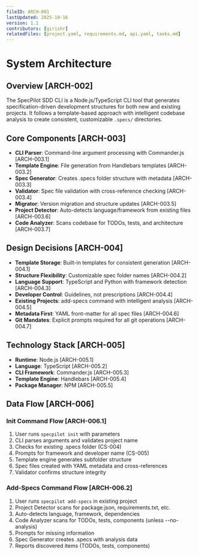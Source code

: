 ```yaml
---
fileID: ARCH-001
lastUpdated: 2025-10-16
version: 1.1
contributors: [girishr]
relatedFiles: [project.yaml, requirements.md, api.yaml, tasks.md]
---
```


# System Architecture

## Overview [ARCH-002]

The SpecPilot SDD CLI is a Node.js/TypeScript CLI tool that generates specification-driven development structures for both new and existing projects. It follows a template-based approach with intelligent codebase analysis to create consistent, customizable `.specs/` directories.

## Core Components [ARCH-003]

- **CLI Parser**: Command-line argument processing with Commander.js [ARCH-003.1]
- **Template Engine**: File generation from Handlebars templates [ARCH-003.2]
- **Spec Generator**: Creates .specs folder structure with metadata [ARCH-003.3]
- **Validator**: Spec file validation with cross-reference checking [ARCH-003.4]
- **Migrator**: Version migration and structure updates [ARCH-003.5]
- **Project Detector**: Auto-detects language/framework from existing files [ARCH-003.6]
- **Code Analyzer**: Scans codebase for TODOs, tests, and architecture [ARCH-003.7]

## Design Decisions [ARCH-004]

- **Template Storage**: Built-in templates for consistent generation [ARCH-004.1]
- **Structure Flexibility**: Customizable spec folder names [ARCH-004.2]
- **Language Support**: TypeScript and Python with framework detection [ARCH-004.3]
- **Developer Control**: Guidelines, not prescriptions [ARCH-004.4]
- **Existing Projects**: add-specs command with intelligent analysis [ARCH-004.5]
- **Metadata First**: YAML front-matter for all spec files [ARCH-004.6]
- **Git Mandates**: Explicit prompts required for all git operations [ARCH-004.7]

## Technology Stack [ARCH-005]

- **Runtime**: Node.js [ARCH-005.1]
- **Language**: TypeScript [ARCH-005.2]
- **CLI Framework**: Commander.js [ARCH-005.3]
- **Template Engine**: Handlebars [ARCH-005.4]
- **Package Manager**: NPM [ARCH-005.5]

## Data Flow [ARCH-006]

### Init Command Flow [ARCH-006.1]
1. User runs `specpilot init` with parameters
2. CLI parses arguments and validates project name
3. Checks for existing .specs folder (CS-004)
4. Prompts for framework and developer name (CS-005)
5. Template engine generates subfolder structure
6. Spec files created with YAML metadata and cross-references
7. Validator confirms structure integrity

### Add-Specs Command Flow [ARCH-006.2]
1. User runs `specpilot add-specs` in existing project
2. Project Detector scans for package.json, requirements.txt, etc.
3. Auto-detects language, framework, dependencies
4. Code Analyzer scans for TODOs, tests, components (unless --no-analysis)
5. Prompts for missing information
6. Spec Generator creates .specs with analysis data
7. Reports discovered items (TODOs, tests, components)
